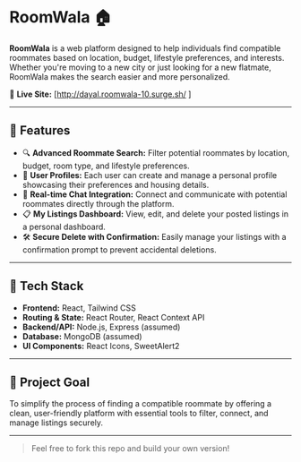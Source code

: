 # RoomWala 🏠

**RoomWala** is a web platform designed to help individuals find compatible roommates based on location, budget, lifestyle preferences, and interests. Whether you're moving to a new city or just looking for a new flatmate, RoomWala makes the search easier and more personalized.

🔗 **Live Site:** [http://dayal.roomwala-10.surge.sh/
]

---

## 🚀 Features

- 🔍 **Advanced Roommate Search:** Filter potential roommates by location, budget, room type, and lifestyle preferences.
- 👤 **User Profiles:** Each user can create and manage a personal profile showcasing their preferences and housing details.
- 💬 **Real-time Chat Integration:** Connect and communicate with potential roommates directly through the platform.
- 📋 **My Listings Dashboard:** View, edit, and delete your posted listings in a personal dashboard.
- 🛠️ **Secure Delete with Confirmation:** Easily manage your listings with a confirmation prompt to prevent accidental deletions.

---

## 🧩 Tech Stack

- **Frontend:** React, Tailwind CSS
- **Routing & State:** React Router, React Context API
- **Backend/API:** Node.js, Express (assumed)
- **Database:** MongoDB (assumed)
- **UI Components:** React Icons, SweetAlert2

---

## 📌 Project Goal

To simplify the process of finding a compatible roommate by offering a clean, user-friendly platform with essential tools to filter, connect, and manage listings securely.

---

> Feel free to fork this repo and build your own version!

